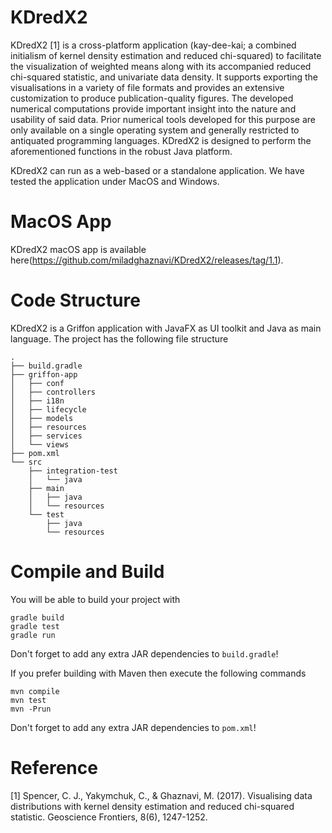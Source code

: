 # KDredX2

KDredX2 [1] is a cross-platform application (kay-dee-kai; a combined initialism of kernel density estimation and reduced chi-squared) to facilitate the visualization of weighted means along with its accompanied reduced chi-squared statistic, and univariate data density. It supports exporting the visualisations in a variety of file formats and provides an extensive customization to produce publication-quality figures.
The developed numerical computations provide important insight into the nature and usability of said data.
Prior numerical tools developed for this purpose are only available on a single operating system and generally restricted to antiquated programming languages.
KDredX2 is designed to perform the aforementioned functions in the robust Java platform.

KDredX2 can run as a web-based or a standalone application. We have tested the application under MacOS and Windows.

# MacOS App
KDredX2 macOS app is available here(https://github.com/miladghaznavi/KDredX2/releases/tag/1.1).

# Code Structure
KDredX2 is a Griffon application with JavaFX as UI toolkit
and Java as main language. The project has the following file structure

    .
    ├── build.gradle
    ├── griffon-app
    │   ├── conf
    │   ├── controllers
    │   ├── i18n
    │   ├── lifecycle
    │   ├── models
    │   ├── resources
    │   ├── services
    │   └── views
    ├── pom.xml
    └── src
        ├── integration-test
        │   └── java
        ├── main
        │   ├── java
        │   └── resources
        └── test
            ├── java
            └── resources

# Compile and Build
You will be able to build your project with

    gradle build
    gradle test
    gradle run

Don't forget to add any extra JAR dependencies to `build.gradle`!

If you prefer building with Maven then execute the following commands

    mvn compile
    mvn test
    mvn -Prun

Don't forget to add any extra JAR dependencies to `pom.xml`!
 
# Reference
[1] Spencer, C. J., Yakymchuk, C., & Ghaznavi, M. (2017). Visualising data distributions with kernel density estimation and reduced chi-squared statistic. Geoscience Frontiers, 8(6), 1247-1252.
